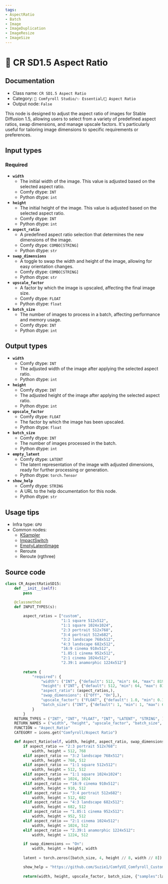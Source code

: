 ```yaml
---
tags:
- AspectRatio
- Batch
- Image
- ImageDuplication
- ImageResize
- ImageSize
---
```


# 🔳 CR SD1.5 Aspect Ratio
## Documentation
- Class name: `CR SD1.5 Aspect Ratio`
- Category: `🧩 Comfyroll Studio/✨ Essential/🔳 Aspect Ratio`
- Output node: `False`

This node is designed to adjust the aspect ratio of images for Stable Diffusion 1.5, allowing users to select from a variety of predefined aspect ratios, swap dimensions, and manage upscale factors. It's particularly useful for tailoring image dimensions to specific requirements or preferences.
## Input types
### Required
- **`width`**
    - The initial width of the image. This value is adjusted based on the selected aspect ratio.
    - Comfy dtype: `INT`
    - Python dtype: `int`
- **`height`**
    - The initial height of the image. This value is adjusted based on the selected aspect ratio.
    - Comfy dtype: `INT`
    - Python dtype: `int`
- **`aspect_ratio`**
    - A predefined aspect ratio selection that determines the new dimensions of the image.
    - Comfy dtype: `COMBO[STRING]`
    - Python dtype: `str`
- **`swap_dimensions`**
    - A toggle to swap the width and height of the image, allowing for easy orientation changes.
    - Comfy dtype: `COMBO[STRING]`
    - Python dtype: `str`
- **`upscale_factor`**
    - A factor by which the image is upscaled, affecting the final image size.
    - Comfy dtype: `FLOAT`
    - Python dtype: `float`
- **`batch_size`**
    - The number of images to process in a batch, affecting performance and memory usage.
    - Comfy dtype: `INT`
    - Python dtype: `int`
## Output types
- **`width`**
    - Comfy dtype: `INT`
    - The adjusted width of the image after applying the selected aspect ratio.
    - Python dtype: `int`
- **`height`**
    - Comfy dtype: `INT`
    - The adjusted height of the image after applying the selected aspect ratio.
    - Python dtype: `int`
- **`upscale_factor`**
    - Comfy dtype: `FLOAT`
    - The factor by which the image has been upscaled.
    - Python dtype: `float`
- **`batch_size`**
    - Comfy dtype: `INT`
    - The number of images processed in the batch.
    - Python dtype: `int`
- **`empty_latent`**
    - Comfy dtype: `LATENT`
    - The latent representation of the image with adjusted dimensions, ready for further processing or generation.
    - Python dtype: `torch.Tensor`
- **`show_help`**
    - Comfy dtype: `STRING`
    - A URL to the help documentation for this node.
    - Python dtype: `str`
## Usage tips
- Infra type: `GPU`
- Common nodes:
    - [KSampler](../../Comfy/Nodes/KSampler.md)
    - [ImpactSwitch](../../ComfyUI-Impact-Pack/Nodes/ImpactSwitch.md)
    - [EmptyLatentImage](../../Comfy/Nodes/EmptyLatentImage.md)
    - Reroute
    - Reroute (rgthree)



## Source code
```python
class CR_AspectRatioSD15:
    def __init__(self):
        pass

    @classmethod
    def INPUT_TYPES(s):
    
        aspect_ratios = ["custom",
                         "1:1 square 512x512",
                         "1:1 square 1024x1024",
                         "2:3 portrait 512x768",
                         "3:4 portrait 512x682",
                         "3:2 landscape 768x512",
                         "4:3 landscape 682x512",
                         "16:9 cinema 910x512",
                         "1.85:1 cinema 952x512",
                         "2:1 cinema 1024x512",
                         "2.39:1 anamorphic 1224x512"]
               
        return {
            "required": {
                "width": ("INT", {"default": 512, "min": 64, "max": 8192}),
                "height": ("INT", {"default": 512, "min": 64, "max": 8192}),
                "aspect_ratio": (aspect_ratios,),
                "swap_dimensions": (["Off", "On"],),
                "upscale_factor": ("FLOAT", {"default": 1.0, "min": 0.1, "max": 100.0, "step":0.1}),
                "batch_size": ("INT", {"default": 1, "min": 1, "max": 64})
            }
        }
    RETURN_TYPES = ("INT", "INT", "FLOAT", "INT", "LATENT", "STRING", )
    RETURN_NAMES = ("width", "height", "upscale_factor", "batch_size", "empty_latent", "show_help", )
    FUNCTION = "Aspect_Ratio"
    CATEGORY = icons.get("Comfyroll/Aspect Ratio")

    def Aspect_Ratio(self, width, height, aspect_ratio, swap_dimensions, upscale_factor, batch_size):
        if aspect_ratio == "2:3 portrait 512x768":
            width, height = 512, 768
        elif aspect_ratio == "3:2 landscape 768x512":
            width, height = 768, 512
        elif aspect_ratio == "1:1 square 512x512":
            width, height = 512, 512
        elif aspect_ratio == "1:1 square 1024x1024":
            width, height = 1024, 1024
        elif aspect_ratio == "16:9 cinema 910x512":
            width, height = 910, 512
        elif aspect_ratio == "3:4 portrait 512x682":
            width, height = 512, 682
        elif aspect_ratio == "4:3 landscape 682x512":
            width, height = 682, 512
        elif aspect_ratio == "1.85:1 cinema 952x512":            
            width, height = 952, 512
        elif aspect_ratio == "2:1 cinema 1024x512":
            width, height = 1024, 512
        elif aspect_ratio == "2.39:1 anamorphic 1224x512":
            width, height = 1224, 512

        if swap_dimensions == "On":
            width, height = height, width
           
        latent = torch.zeros([batch_size, 4, height // 8, width // 8])

        show_help = "https://github.com/Suzie1/ComfyUI_Comfyroll_CustomNodes/wiki/Aspect-Ratio-Nodes#cr-sd15-aspect-ratio"
           
        return(width, height, upscale_factor, batch_size, {"samples":latent}, show_help, )   

```
